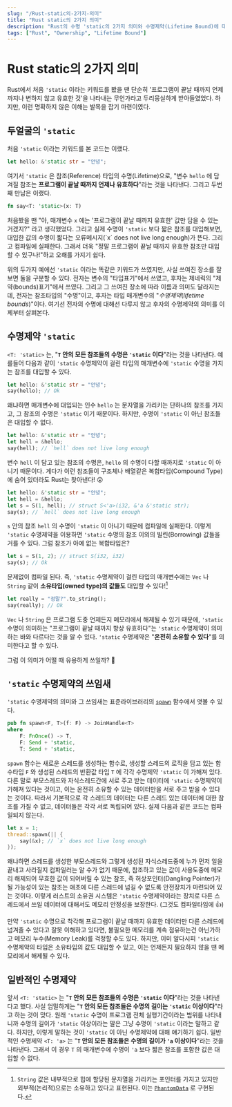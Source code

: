 ```yaml
---
slug: "/Rust-static의-2가지-의미"
title: "Rust static의 2가지 의미"
description: "Rust의 수명 'static의 2가지 의미와 수명제약(Lifetime Bound)에 대해"
tags: ["Rust", "Ownership", "Lifetime Bound"]
---
```


<!-- 수명은 해당 참조자의 최대 유효 범위를 나타낸다 -->

# Rust static의 2가지 의미

Rust에서 처음 `'static` 이라는 키워드를 봤을 땐
단순히 '프로그램이 끝날 때까지 언제까지나 변하지 않고 유효한 것'을 나타내는 무언가라고 두리뭉실하게 받아들였었다.
하지만, 이런 명확하지 않은 이해는 발목을 잡기 마련이였다.

## 두얼굴의 `'static`

처음 `'static` 이라는 키워드를 본 코드는 이랬다.

```rust
let hello: &'static str = "안녕";
```

여기서 `'static` 은 참조(Reference) 타입의 수명(Lifetime)으로,
"변수 `hello` 에 담겨질 참조는 **프로그램이 끝날 때까지 언제나 유효하다**"라는 것을 나타낸다.
그리고 두번째 만남은 이랬다.

```rust
fn say<T: 'static>(x: T)
```

처음봤을 땐 "아, 매개변수 `x` 에는 '프로그램이 끝날 때까지 유효한' 값만 담을 수 있는 거겠지?" 라고 생각했었다.
그리고 실제 수명이 `'static` 보다 짧은 참조를 대입해보면,
대입한 값의 수명이 짧다는 오류메시지(\`x\` does not live long enough)가 뜬다.
그리고 컴파일에 실패한다.
그래서 더욱 "정말 프로그램이 끝날 때까지 유효한 참조만 대입할 수 있구나!"하고 오해를 가지기 쉽다.

위의 두가지 예에선 `'static` 이라는 똑같은 키워드가 쓰였지만, 사실 쓰여진 장소를 잘 보면 둘을 구분할 수 있다.
전자는 변수의 "타입표기"에서 쓰였고, 후자는 제네릭의 "제약(bounds)표기"에서 쓰였다.
그리고 그 쓰여진 장소에 따라 이름과 의미도 달라지는데,
전자는 참조타입의 "수명"이고, 후자는 타입 매개변수의 "_수명제약_(_lifetime bounds_)"이다.
여기선 전자의 수명에 대해선 다루지 않고 후자의 수명제약의 의미를 이제부터 살펴본다.

## 수명제약 `'static`

`<T: 'static>` 는, "**`T` 안의 모든 참조들의 수명은 `'static` 이다**"라는 것을 나타낸다.
예를들어 다음과 같이 `'static` 수명제약이 걸린 타입의 매개변수에 `'static` 수명을 가지는 참조를 대입할 수 있다.

```rust
let hello: &'static str = "안녕";
say(hello); // Ok
```

왜냐하면 매개변수에 대입되는 인수 `hello` 는 문자열을 가리키는 단하나의 참조를 가지고,
그 참조의 수명은 `'static` 이기 때문이다.
하지만, 수명이 `'static` 이 아닌 참조들은 대입할 수 없다.

```rust
let hello: &'static str = "안녕";
let hell = &hello;
say(hell); // `hell` does not live long enough
```

변수 `hell` 이 담고 있는 참조의 수명은, `hello` 의 수명이 다할 때까지로 `'static` 이 아니기 때문이다.
게다가 이런 참조들이 구조체나 배열같은 복합타입(Compound Type)에 숨어 있더라도 Rust는 찾아낸다! :astonished:

```rust
let hello: &'static str = "안녕";
let hell = &hello;
let s = S(1, hell); // struct S<'a>(i32, &'a &'static str);
say(s); // `hell` does not live long enough
```

`s` 안의 참조 `hell` 의 수명이 `'static` 이 아니기 때문에 컴파일에 실패한다.
이렇게 `'static` 수명제약을 이용하면 `'static` 수명의 참조 이외의 빌린(Borrowing) 값들을 거를 수 있다.
그럼 참조가 아예 없는 복합타입은?

```rust
let s = S(1, 2); // struct S(i32, i32)
say(s); // Ok
```

문제없이 컴파일 된다.
즉, `'static` 수명제약이 걸린 타입의 매개변수에는
`Vec` 나 `String` 같이 **소유타입(owned type)의 값들도** 대입할 수 있다![^1]

```rust
let really = "정말?".to_string();
say(really); // Ok
```

`Vec` 나 `String` 은 프로그램 도중 언제든지 메모리에서 해제될 수 있기 때문에,
`'static` 수명이 의미하는 "프로그램이 끝날 때까지 항상 유효하다"는
`'static` 수명제약이 의미하는 바와 다르다는 것을 알 수 있다.
`'static` 수명제약은 "**온전히 소유할 수 있다**"를 의미한다고 할 수 있다.

그럼 이 의미가 어떨 때 유용하게 쓰일까? :thinking:

## `'static` 수명제약의 쓰임새

`'static` 수명제약의 의미와 그 쓰임새는
표준라이브러리의 [`spawn`](https://doc.rust-lang.org/std/thread/fn.spawn.html) 함수에서 엿볼 수 있다.

```rust
pub fn spawn<F, T>(f: F) -> JoinHandle<T>
where
    F: FnOnce() -> T,
    F: Send + 'static,
    T: Send + 'static,
```

`spawn` 함수는 새로운 스레드를 생성하는 함수로,
생성할 스레드의 로직을 담고 있는 함수타입 `F` 와 생성된 스레드의 반환값 타입 `T` 에 각각 수명제약 `'static` 이 가해져 있다.
다른 말로 부모스레드와 자식스레드간에 서로 주고 받는 데이터에 `'static` 수명제약이 가해져 있다는 것이고,
이는 온전히 소유할 수 있는 데이터만을 서로 주고 받을 수 있다는 것이다.
따라서 기본적으로 각 스레드의 데이터는 다른 스레드 있는 데이터에 대한 참조를 가질 수 없고, 데이터들은 각각 서로 독립되어 있다.
실제 다음과 같은 코드는 컴파일되지 않는다.

```rust
let x = 1;
thread::spawn(|| {
    say(&x); // `x` does not live long enough
});
```

왜냐하면 스레드를 생성한 부모스레드와 그렇게 생성된 자식스레드중에
누가 먼저 일을 끝내고 사라질지 컴파일러는 알 수가 없기 때문에,
참조하고 있는 값이 사용도중에 메모리 해제되어 무효한 값이 되어버릴 수 있는 참조,
즉 허상포인터(Dangling Pointer)가 될 가능성이 있는 참조는
애초에 다른 스레드에 넘길 수 없도록 안전장치가 마련되어 있는 것이다.
이렇게 러스트의 소유권 시스템은 `'static` 수명제약이라는 장치로
다른 스레드에서 쓰일 데이터에 대해서도 메모리 안정성을 보장한다. (그것도 컴파일타임에 :thumbsup:)

만약 `'static` 수명으로 착각해 프로그램이 끝날 때까지 유효한 데이터만 다른 스레드에 넘겨줄 수 있다고 잘못 이해하고 있다면,
불필요한 메모리를 계속 점유하는건 아닌가하고 메모리 누수(Memory Leak)를 걱정할 수도 있다.
하지만, 이미 알다시피 `'static` 수명제약의 타입은 소유타입의 값도 대입할 수 있고,
이는 언제든지 필요하지 않을 땐 메모리에서 해제될 수 있다.

## 일반적인 수명제약

앞서 `<T: 'static>` 는 "**`T` 안의 모든 참조들의 수명은 `'static` 이다**"라는 것을 나타낸다고 했다.
사실 엄밀하게는 "**`T` 안의 모든 참조들은 수명의 길이는 `'static` 이상이다**"라고 하는 것이 맞다.
원래 `'static` 수명이 프로그램 전체 실행기간이라는 범위를 나타내니까
수명의 길이가 `'static` 이상이라는 말은 그냥 수명이 `'static` 이라는 말하고 같다.
하지만, 이렇게 말하는 것이 `'static` 이 아닌 수명제약에 대해 얘기하기 쉽다.
일반적인 수명제약 `<T: 'a>` 는 "**`T` 안의 모든 참조들은 수명의 길이가 `'a` 이상이다**"라는 것을 나타낸다.
그래서 이 경우 `T` 의 매개변수에 수명이 `'a` 보다 짧은 참조를 포함한 값은 대입할 수 없다.

[^1]:
    `String` 값은 내부적으로 힙에 할당된 문자열을 가리키는 포인터를 가지고 있지만 외부적(논리적)으로는 소유하고 있다고 표현된다.
    이는 [`PhantomData`](https://doc.rust-lang.org/std/marker/struct.PhantomData.html) 로 구현된다.
